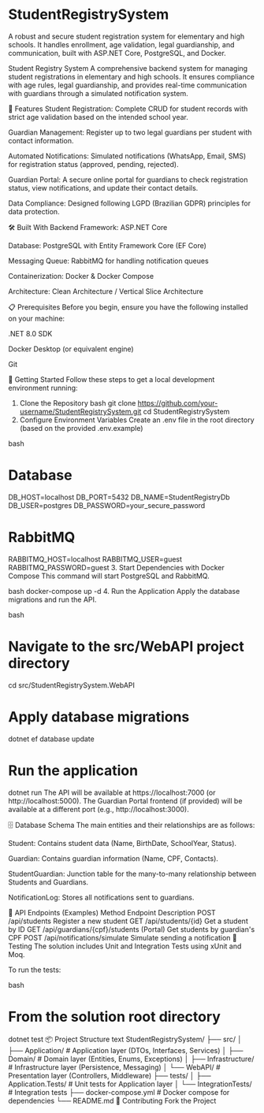 # StudentRegistrySystem
A robust and secure student registration system for elementary and high schools. It handles enrollment, age validation, legal guardianship, and communication, built with ASP.NET Core, PostgreSQL, and Docker.


Student Registry System
A comprehensive backend system for managing student registrations in elementary and high schools. It ensures compliance with age rules, legal guardianship, and provides real-time communication with guardians through a simulated notification system.

🚀 Features
Student Registration: Complete CRUD for student records with strict age validation based on the intended school year.

Guardian Management: Register up to two legal guardians per student with contact information.

Automated Notifications: Simulated notifications (WhatsApp, Email, SMS) for registration status (approved, pending, rejected).

Guardian Portal: A secure online portal for guardians to check registration status, view notifications, and update their contact details.

Data Compliance: Designed following LGPD (Brazilian GDPR) principles for data protection.

🛠️ Built With
Backend Framework: ASP.NET Core

Database: PostgreSQL with Entity Framework Core (EF Core)

Messaging Queue: RabbitMQ for handling notification queues

Containerization: Docker & Docker Compose

Architecture: Clean Architecture / Vertical Slice Architecture

📋 Prerequisites
Before you begin, ensure you have the following installed on your machine:

.NET 8.0 SDK

Docker Desktop (or equivalent engine)

Git

🏁 Getting Started
Follow these steps to get a local development environment running:

1. Clone the Repository
bash
git clone https://github.com/your-username/StudentRegistrySystem.git
cd StudentRegistrySystem
2. Configure Environment Variables
Create an .env file in the root directory (based on the provided .env.example)

bash
# Database
DB_HOST=localhost
DB_PORT=5432
DB_NAME=StudentRegistryDb
DB_USER=postgres
DB_PASSWORD=your_secure_password

# RabbitMQ
RABBITMQ_HOST=localhost
RABBITMQ_USER=guest
RABBITMQ_PASSWORD=guest
3. Start Dependencies with Docker Compose
This command will start PostgreSQL and RabbitMQ.

bash
docker-compose up -d
4. Run the Application
Apply the database migrations and run the API.

bash
# Navigate to the src/WebAPI project directory
cd src/StudentRegistrySystem.WebAPI

# Apply database migrations
dotnet ef database update

# Run the application
dotnet run
The API will be available at https://localhost:7000 (or http://localhost:5000).
The Guardian Portal frontend (if provided) will be available at a different port (e.g., http://localhost:3000).

🗄️ Database Schema
The main entities and their relationships are as follows:

Student: Contains student data (Name, BirthDate, SchoolYear, Status).

Guardian: Contains guardian information (Name, CPF, Contacts).

StudentGuardian: Junction table for the many-to-many relationship between Students and Guardians.

NotificationLog: Stores all notifications sent to guardians.

📡 API Endpoints (Examples)
Method	Endpoint	Description
POST	/api/students	Register a new student
GET	/api/students/{id}	Get a student by ID
GET	/api/guardians/{cpf}/students	(Portal) Get students by guardian's CPF
POST	/api/notifications/simulate	Simulate sending a notification
🧪 Testing
The solution includes Unit and Integration Tests using xUnit and Moq.

To run the tests:

bash
# From the solution root directory
dotnet test
📦 Project Structure
text
StudentRegistrySystem/
├── src/
│   ├── Application/         # Application layer (DTOs, Interfaces, Services)
│   ├── Domain/             # Domain layer (Entities, Enums, Exceptions)
│   ├── Infrastructure/     # Infrastructure layer (Persistence, Messaging)
│   └── WebAPI/             # Presentation layer (Controllers, Middleware)
├── tests/
│   ├── Application.Tests/  # Unit tests for Application layer
│   └── IntegrationTests/   # Integration tests
├── docker-compose.yml      # Docker compose for dependencies
└── README.md
👥 Contributing
Fork the Project
